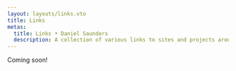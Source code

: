 ```yaml
---
layout: layouts/links.vto
title: Links
metas:
  title: Links • Daniel Saunders
  description: A collection of various links to sites and projects around the web.
---
```


Coming soon!
